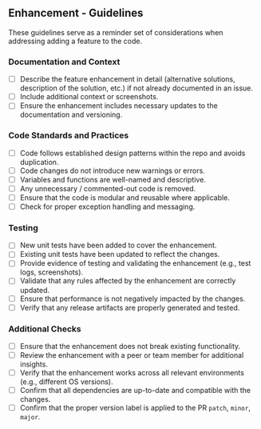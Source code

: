 ## Enhancement - Guidelines

These guidelines serve as a reminder set of considerations when addressing adding a feature to the code.

### Documentation and Context

- [ ] Describe the feature enhancement in detail (alternative solutions, description of the solution, etc.) if not already documented in an issue.
- [ ] Include additional context or screenshots.
- [ ] Ensure the enhancement includes necessary updates to the documentation and versioning.

### Code Standards and Practices

- [ ] Code follows established design patterns within the repo and avoids duplication.
- [ ] Code changes do not introduce new warnings or errors.
- [ ] Variables and functions are well-named and descriptive.
- [ ] Any unnecessary / commented-out code is removed.
- [ ] Ensure that the code is modular and reusable where applicable.
- [ ] Check for proper exception handling and messaging.

### Testing

- [ ] New unit tests have been added to cover the enhancement.
- [ ] Existing unit tests have been updated to reflect the changes.
- [ ] Provide evidence of testing and validating the enhancement (e.g., test logs, screenshots).
- [ ] Validate that any rules affected by the enhancement are correctly updated.
- [ ] Ensure that performance is not negatively impacted by the changes.
- [ ] Verify that any release artifacts are properly generated and tested.

### Additional Checks

- [ ] Ensure that the enhancement does not break existing functionality.
- [ ] Review the enhancement with a peer or team member for additional insights.
- [ ] Verify that the enhancement works across all relevant environments (e.g., different OS versions).
- [ ] Confirm that all dependencies are up-to-date and compatible with the changes.
- [ ] Confirm that the proper version label is applied to the PR `patch`, `minor`, `major`.
